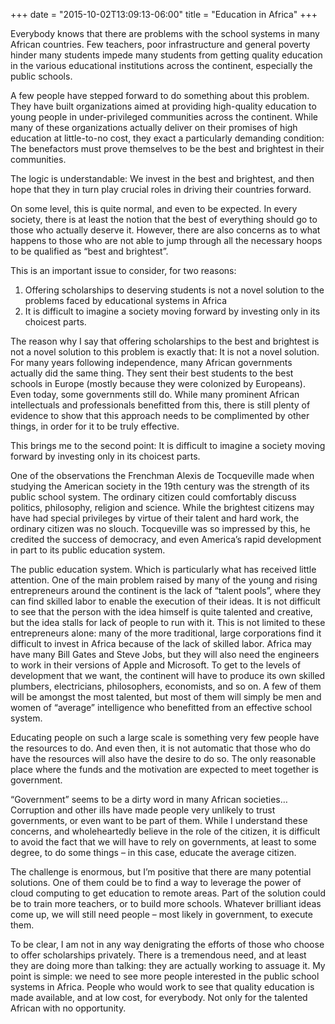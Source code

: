 +++
date = "2015-10-02T13:09:13-06:00"
title = "Education in Africa"
+++

Everybody knows that there are problems with the school systems in many African countries. Few teachers, poor infrastructure and general poverty hinder many students impede many students from getting quality education in the various educational institutions across the continent, especially the public schools.

A few people have stepped forward to do something about this problem. They have built organizations aimed at providing high-quality education to young people in under-privileged communities across the continent.  While many of these organizations actually deliver on their promises of high education at little-to-no cost, they exact a particularly demanding condition: The benefactors must prove themselves to be the best and brightest in their communities. 

The logic is understandable: We invest in the best and brightest, and then hope that they in turn play crucial roles in driving their countries forward. 

On some level, this is quite normal, and even to be expected. In every society, there is at least the notion that the best of everything should go to those who actually deserve it. However, there are also concerns as to what happens to those who are not able to jump through all the necessary hoops to be qualified as “best and brightest”.

This is an important issue to consider, for two reasons:

1.	Offering scholarships to deserving students is not a novel solution to the problems faced by educational systems in Africa
2.	It is difficult to imagine a society moving forward by investing only in its choicest parts.

The reason why I say that offering scholarships to the best and brightest is not a novel solution to this problem is exactly that: It is not a novel solution. For many years following independence, many African governments actually did the same thing. They sent their best students to the best schools in Europe (mostly because they were colonized by Europeans). Even today, some governments still do. While many prominent African intellectuals and professionals benefitted from this, there is still plenty of evidence to show that this approach needs to be complimented by other things, in order for it to be truly effective.

This brings me to the second point: It is difficult to imagine a society moving forward by investing only in its choicest parts.

One of the observations the Frenchman Alexis de Tocqueville made when studying the American society in the 19th century was the strength of its public school system. The ordinary citizen could comfortably discuss politics, philosophy, religion and science. While the brightest citizens may have had special privileges by virtue of their talent and hard work, the ordinary citizen was no slouch. Tocqueville was so impressed by this, he credited the success of democracy, and even America’s rapid development in part to its public education system.

The public education system. Which is particularly what has received little attention.
One of the main problem raised by many of the young and rising entrepreneurs around the continent is the lack of “talent pools”, where they can find skilled labor to enable the execution of their ideas. It is not difficult to see that the person with the idea himself is quite talented and creative, but the idea stalls for lack of people to run with it. This is not limited to these entrepreneurs alone: many of the more traditional, large corporations find it difficult to invest in Africa because of the lack of skilled labor.
Africa may have many Bill Gates and Steve Jobs, but they will also need the engineers to work in their versions of Apple and Microsoft. To get to the levels of development that we want, the continent will have to produce its own skilled plumbers, electricians, philosophers, economists, and so on. A few of them will be amongst the most talented, but most of them will simply be men and women of “average” intelligence who benefitted from an effective school system.

Educating people on such a large scale is something very few people have the resources to do. And even then, it is not automatic that those who do have the resources will also have the desire to do so. The only reasonable place where the funds and the motivation are expected to meet together is government.

“Government” seems to be a dirty word in many African societies… Corruption and other ills have made people very unlikely to trust governments, or even want to be part of them. While I understand these concerns, and wholeheartedly believe in the role of the citizen, it is difficult to avoid the fact that we will have to rely on governments, at least to some degree, to do some things – in this case, educate the average citizen. 

The challenge is enormous, but I’m positive that there are many potential solutions. One of them could be to find a way to leverage the power of cloud computing to get education to remote areas. Part of the solution could be to train more teachers, or to build more schools. Whatever brilliant ideas come up, we will still need people – most likely in government, to execute them.

To be clear, I am not in any way denigrating the efforts of those who choose to offer scholarships privately. There is a tremendous need, and at least they are doing more than talking: they are actually working to assuage it. My point is simple: we need to see more people interested in the public school systems in Africa. People who would work to see that quality education is made available, and at low cost, for everybody. Not only for the talented African with no opportunity.


